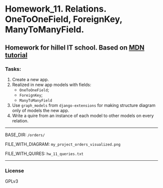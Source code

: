 # Homework_11. Relations. OneToOneField, ForeignKey, ManyToManyField.

Homework for hillel IT school. 
Based on [MDN tutorial](https://developer.mozilla.org/en-US/docs/Learn/Server-side/Django/Tutorial_local_library_website)
---------------------

### Tasks:

1. Create a new app.
2. Realized in new app models with fields: 
   - `OneToOneField`;
   - `ForeignKey`;
   - `ManyToManyField`
3. Use `graph_models` from `django-extensions` for making structure diagram only of models the new app.
4. Write a quire from an instance of each model to other models on every relation.

---------------------
BASE_DIR: `/orders/`

FILE_WITH_DIAGRAM: `my_project_orders_visualized.png`

FILE_WITH_QUIRES: `hw_11_queries.txt`

---------------------

### License

GPLv3
